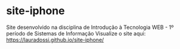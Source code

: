 # site-iphone
Site desenvolvido na disciplina de Introdução à Tecnologia WEB - 1º período de Sistemas de Informação
Visualize o site aqui: https://lauradossi.github.io/site-iphone/
